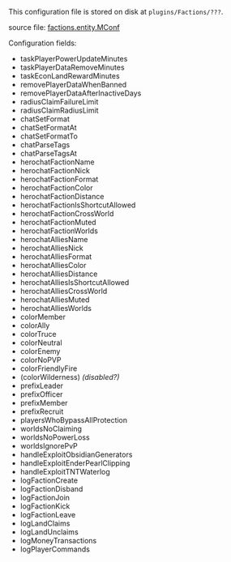This configuration file is stored on disk at `plugins/Factions/???`.

source file: [factions.entity.MConf](https://github.com/MassiveCraft/Factions/blob/master/src/com/massivecraft/factions/entity/MConf.java)

Configuration fields:
 - taskPlayerPowerUpdateMinutes 
 - taskPlayerDataRemoveMinutes 
 - taskEconLandRewardMinutes 
 - removePlayerDataWhenBanned 
 - removePlayerDataAfterInactiveDays 
 - radiusClaimFailureLimit 
 - radiusClaimRadiusLimit 
 - chatSetFormat 
 - chatSetFormatAt 
 - chatSetFormatTo 
 - chatParseTags 
 - chatParseTagsAt 
 - herochatFactionName 
 - herochatFactionNick 
 - herochatFactionFormat 
 - herochatFactionColor 
 - herochatFactionDistance 
 - herochatFactionIsShortcutAllowed 
 - herochatFactionCrossWorld 
 - herochatFactionMuted 
 - herochatFactionWorlds 
 - herochatAlliesName 
 - herochatAlliesNick 
 - herochatAlliesFormat 
 - herochatAlliesColor 
 - herochatAlliesDistance 
 - herochatAlliesIsShortcutAllowed 
 - herochatAlliesCrossWorld 
 - herochatAlliesMuted 
 - herochatAlliesWorlds 
 - colorMember 
 - colorAlly 
 - colorTruce 
 - colorNeutral 
 - colorEnemy 
 - colorNoPVP 
 - colorFriendlyFire 
 - (colorWilderness) *(disabled?)*
 - prefixLeader 
 - prefixOfficer 
 - prefixMember 
 - prefixRecruit 
 - playersWhoBypassAllProtection 
 - worldsNoClaiming 
 - worldsNoPowerLoss 
 - worldsIgnorePvP
 - handleExploitObsidianGenerators 
 - handleExploitEnderPearlClipping 
 - handleExploitTNTWaterlog 
 - logFactionCreate 
 - logFactionDisband 
 - logFactionJoin 
 - logFactionKick
 - logFactionLeave 
 - logLandClaims
 - logLandUnclaims
 - logMoneyTransactions
 - logPlayerCommands